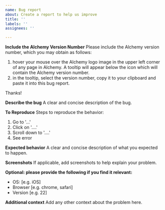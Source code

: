 ```yaml
---
name: Bug report
about: Create a report to help us improve
title: ''
labels: ''
assignees: ''

---
```


**Include the Alchemy Version Number**
Please include the Alchemy version number, which you may obtain as follows:

1. hover your mouse over the Alchemy logo image in the upper left corner of any page in Alchemy. A tooltip will appear below the icon which will contain the Alchemy version number.
2. in the tooltip, select the version number, copy it to your clipboard and paste it into this bug report.

Thanks!

**Describe the bug**
A clear and concise description of the bug.

**To Reproduce**
Steps to reproduce the behavior:
1. Go to '...'
2. Click on '....'
3. Scroll down to '....'
4. See error

**Expected behavior**
A clear and concise description of what you expected to happen.

**Screenshots**
If applicable, add screenshots to help explain your problem.

**Optional: please provide the following if you find it relevant:**
 - OS: [e.g. iOS]
 - Browser [e.g. chrome, safari]
 - Version [e.g. 22]

**Additional context**
Add any other context about the problem here.
